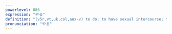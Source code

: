```yaml
---
powerlevel: 886
expression: "やる"
definition: "(v5r,vt,uk,col,aux-v) to do; to have sexual intercourse; to kill; to give (to inferiors, animals, etc.); to do for (inferiors); to send (e.g. somebody somewhere); to dispatch (e.g. letter) (despatch); (P)"
pronunciation: "やる"
---
```

